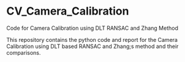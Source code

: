 # CV_Camera_Calibration
Code for Camera Calibration using DLT RANSAC and Zhang Method


This repository contains the python code and report for the Camera Calibration using DLT based RANSAC and Zhang;s method and their comparisons.
